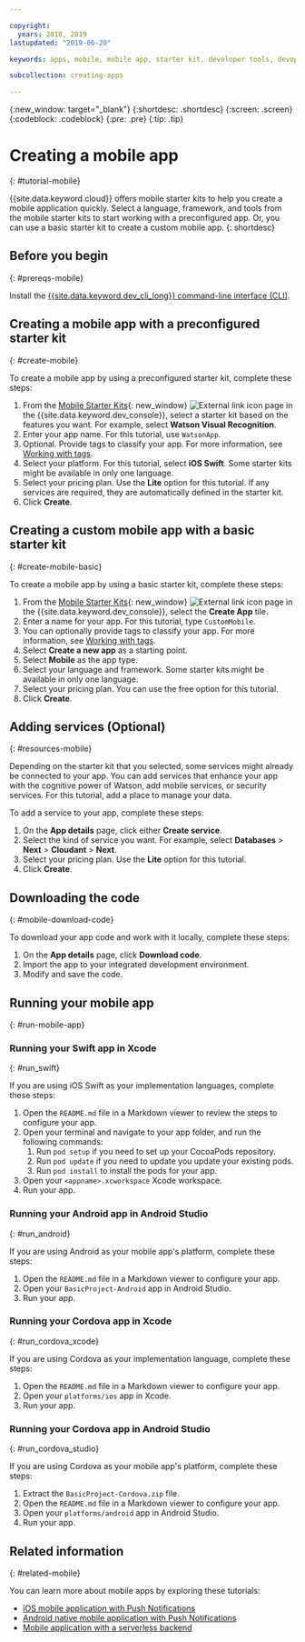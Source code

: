 ```yaml
---

copyright:
  years: 2018, 2019
lastupdated: "2019-06-20"

keywords: apps, mobile, mobile app, starter kit, developer tools, devops toolchain, toolchain, create mobile app, mobile starter kit, android, ios, swift, xcode

subcollection: creating-apps

---
```


{:new_window: target="_blank"}
{:shortdesc: .shortdesc}
{:screen: .screen}
{:codeblock: .codeblock}
{:pre: .pre}
{:tip: .tip}

# Creating a mobile app
{: #tutorial-mobile}

{{site.data.keyword.cloud}} offers mobile starter kits to help you create a mobile application quickly. Select a language, framework, and tools from the mobile starter kits to start working with a preconfigured app. Or, you can use a basic starter kit to create a custom mobile app.
{: shortdesc}

## Before you begin
{: #prereqs-mobile}

Install the [{{site.data.keyword.dev_cli_long}} command-line interface (CLI)](/docs/cli?topic=cloud-cli-getting-started).

## Creating a mobile app with a preconfigured starter kit
{: #create-mobile}

To create a mobile app by using a preconfigured starter kit, complete these steps:

1. From the [Mobile Starter Kits](https://{DomainName}/developer/mobile/starter-kits){: new_window} ![External link icon](../../icons/launch-glyph.svg "External link icon") page in the {{site.data.keyword.dev_console}}, select a starter kit based on the features you want. For example, select **Watson Visual Recognition**.
2. Enter your app name. For this tutorial, use `WatsonApp`.
3. Optional. Provide tags to classify your app. For more information, see [Working with tags](/docs/resources?topic=resources-tag).
4. Select your platform. For this tutorial, select **iOS Swift**. Some starter kits might be available in only one language.
5. Select your pricing plan. Use the **Lite** option for this tutorial. If any services are required, they are automatically defined in the starter kit.
6. Click **Create**.

## Creating a custom mobile app with a basic starter kit
{: #create-mobile-basic}

To create a mobile app by using a basic starter kit, complete these steps:

1. From the [Mobile Starter Kits](https://{DomainName}/developer/mobile/starter-kits){: new_window} ![External link icon](../../icons/launch-glyph.svg "External link icon") page in the {{site.data.keyword.dev_console}}, select the **Create App** tile.
2. Enter a name for your app. For this tutorial, type `CustomMobile`.
3. You can optionally provide tags to classify your app. For more information, see [Working with tags](/docs/resources?topic=resources-tag).
4. Select **Create a new app** as a starting point.
5. Select **Mobile** as the app type.
6. Select your language and framework. Some starter kits might be available in only one language.
7. Select your pricing plan. You can use the free option for this tutorial.
8. Click **Create**.

## Adding services (Optional)
{: #resources-mobile}

Depending on the starter kit that you selected, some services might already be connected to your app. You can add services that enhance your app with the cognitive power of Watson, add mobile services, or security services. For this tutorial, add a place to manage your data.

To add a service to your app, complete these steps:

1. On the **App details** page, click either **Create service**.
2. Select the kind of service you want. For example, select **Databases** > **Next** > **Cloudant** > **Next**.
3. Select your pricing plan. Use the **Lite** option for this tutorial.
4. Click **Create**.

## Downloading the code
{: #mobile-download-code}

To download your app code and work with it locally, complete these steps:

1. On the **App details** page, click **Download code**.
2. Import the app to your integrated development environment.
3. Modify and save the code.

## Running your mobile app
{: #run-mobile-app}

### Running your Swift app in Xcode
{: #run_swift}

If you are using iOS Swift as your implementation languages, complete these steps:

1. Open the `README.md` file in a Markdown viewer to review the steps to configure your app.
2. Open your terminal and navigate to your app folder, and run the following commands:
    1. Run `pod setup` if you need to set up your CocoaPods repository.
    2. Run `pod update` if you need to update you update your existing pods.
    3. Run `pod install` to install the pods for your app.
3. Open your `<appname>.xcworkspace` Xcode workspace.
4. Run your app.

### Running your Android app in Android Studio
{: #run_android}

If you are using Android as your mobile app's platform, complete these steps:

1. Open the `README.md` file in a Markdown viewer to configure your app.
2. Open your `BasicProject-Android` app in Android Studio.
3. Run your app.

### Running your Cordova app in Xcode
{: #run_cordova_xcode}

If you are using Cordova as your implementation language, complete these steps:

1. Open the `README.md` file in a Markdown viewer to configure your app.
2. Open your `platforms/ios` app in Xcode.
3. Run your app.

### Running your Cordova app in Android Studio
{: #run_cordova_studio}

If you are using Cordova as your mobile app's platform, complete these steps:

1. Extract the `BasicProject-Cordova.zip` file.
2. Open the `README.md` file in a Markdown viewer to configure your app.
3. Open your `platforms/android` app in Android Studio.
4. Run your app.

## Related information
{: #related-mobile}

You can learn more about mobile apps by exploring these tutorials:

 * [iOS mobile application with Push Notifications](/docs/tutorials?topic=solution-tutorials-ios-mobile-push-analytics)
 * [Android native mobile application with Push Notifications](/docs/tutorials?topic=solution-tutorials-android-mobile-push-analytics)
 * [Mobile application with a serverless backend](/docs/tutorials?topic=solution-tutorials-serverless-mobile-backend)
